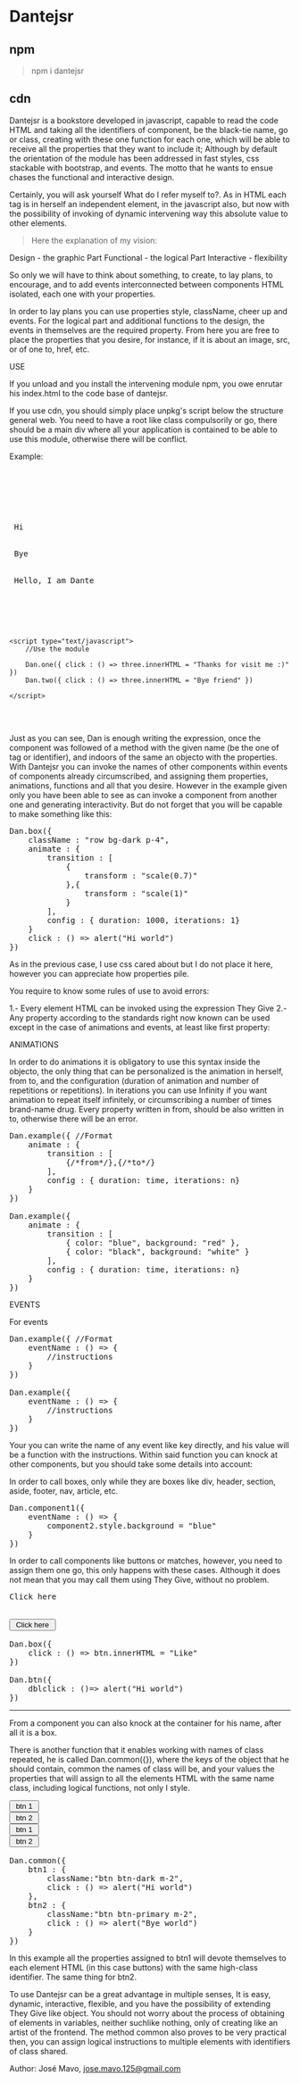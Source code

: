 # Dantejsr

## npm

> npm i dantejsr

## cdn

> <script src='https://unpkg.com/dantejsr'></script>

Dantejsr is a bookstore developed in javascript, capable to read the code HTML and taking all the identifiers of component, be the black-tie name, go or class, creating with these one function for each one, which will be able to receive all the properties that they want to include it; Although by default the orientation of the module has been addressed in fast styles, css stackable with bootstrap, and events. The motto that he wants to ensue chases the functional and interactive design. 

Certainly, you will ask yourself What do I refer myself to?. As in HTML each tag is in herself an independent element, in the javascript also, but now with the possibility of invoking of dynamic intervening way this absolute value to other elements.

> Here the explanation of my vision:

Design - the graphic Part
Functional - the logical Part
Interactive - flexibility

So only we will have to think about something, to create, to lay plans, to encourage, and to add events interconnected between components HTML isolated, each one with your properties.

In order to lay plans you can use properties style, className, cheer up and events. For the logical part and additional functions to the design, the events in themselves are the required property. From here you are free to place the properties that you desire, for instance, if it is about an image, src, or of one to, href, etc. 

USE

If you unload and you install the intervening module npm, you owe enrutar his index.html to the code base of dantejsr. 

If you use cdn, you should simply place unpkg's script below the structure general web. You need to have a root like class compulsorily or go, there should be a main div where all your application is contained to be able to use this module, otherwise there will be conflict.

Example:

<pre>
<body>
	<div id="container">
		<div id="container">
		<div id="one"> Hi </div>
		<div id="two"> Bye </div>
		<div id="three"> Hello, I am Dante </div>
	</div>
	<script src='https://unpkg.com/dantejsr@latest'></script>

	<script type="text/javascript">
		//Use the module

		Dan.one({ click : () => three.innerHTML = "Thanks for visit me :)" })
		Dan.two({ click : () => three.innerHTML = "Bye friend" })
		
	</script>
</body>
</pre>

Just as you can see, Dan is enough writing the expression, once the component was followed of a method with the given name (be the one of tag or identifier), and indoors of the same an objecto with the properties. With Dantejsr you can invoke the names of other components within events of components already circumscribed, and assigning them properties, animations, functions and all that you desire. However in the example given only you have been able to  see as can invoke a component from another one and generating interactivity. But do not forget that you will be capable to make something like this:

<pre>
Dan.box({
	className : "row bg-dark p-4",
	animate : {
		transition : [
			{
				transform : "scale(0.7)"
			},{
				transform : "scale(1)"
			}
		],
		config : { duration: 1000, iterations: 1}
	}
	click : () => alert("Hi world")
})
</pre>

As in the previous case, I use css cared about but I do not place it here, however you can appreciate how properties pile.

You require to know some rules of use to avoid errors:

1.- Every element HTML can be invoked using the expression They Give
2.- Any property according to the standards right now known can be used except in the case of animations and events, at least like first property:


ANIMATIONS

In order to do animations it is obligatory to use this syntax inside the objecto, the only thing that can be personalized is the animation in herself, from to, and the configuration (duration of animation and number of repetitions or repetitions). In iterations you can use Infinity if you want animation to repeat itself infinitely, or circumscribing a number of times brand-name drug. Every property written in from, should be also written in to, otherwise there will be an error.

<pre>
Dan.example({ //Format
	animate : {
		transition : [
			{/*from*/},{/*to*/}
		],
		config : { duration: time, iterations: n}
	}
})

Dan.example({
	animate : {
		transition : [
			{ color: "blue", background: "red" },
			{ color: "black", background: "white" }
		],
		config : { duration: time, iterations: n}
	}
})
</pre>


EVENTS

For events

<pre>
Dan.example({ //Format
	eventName : () => {
		//instructions
	}
})

Dan.example({
	eventName : () => {
		//instructions
	}
})
</pre>

Your you can write the name of any event like key directly, and his value will be a function with the instructions. Within said function you can knock at other components, but you should take some details into account:

In order to call boxes, only while they are boxes like div, header, section, aside, footer, nav, article, etc.

<pre>
Dan.component1({
	eventName : () => {
		component2.style.background = "blue"
	}
})
</pre>

In order to call components like buttons or matches, however, you need to assign them one go, this only happens with these cases. Although it does not mean that you may call them using They Give, without no problem.

<pre>
<div class="box">Click here</div> 

<button id="btn"> Click here </button>

Dan.box({
	click : () => btn.innerHTML = "Like"
})

Dan.btn({
	dblclick : ()=> alert("Hi world")
})
</pre>
-----------------------------------------------

From a component you can also knock at the container for his name, after all it is a box.

There is another function that it enables working with names of class repeated, he is called Dan.common({}), where the keys of the object that he should contain, common the names of class will be, and your values the properties that will assign to all the elements HTML with the same name class, including logical functions, not only I style.

<pre>
<button class="btn1"> btn 1 </button>
<button class="btn2"> btn 2 </button>
<button class="btn1"> btn 1 </button>
<button class="btn2"> btn 2 </button>

Dan.common({
	btn1 : {
		className:"btn btn-dark m-2",
		click : () => alert("Hi world")
	},
	btn2 : {
		className:"btn btn-primary m-2",
		click : () => alert("Bye world")
	}
})
</pre>

In this example all the properties assigned to btn1 will devote themselves to each element HTML (in this case buttons) with the same high-class identifier. The same thing for btn2.


To use Dantejsr can be a great advantage in multiple senses,
It is easy, dynamic, interactive, flexible, and you have the possibility of extending They Give like object. You should not worry about the process of obtaining of elements in variables, neither suchlike nothing, only of creating like an artist of the frontend. The method common also proves to be very practical then, you can assign logical instructions to multiple elements with identifiers of class shared. 

Author: José Mavo, <jose.mavo.125@gmail.com>
